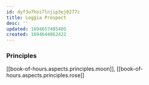 ```yaml
---
id: dyf3u7hoi7lnjip3ej0277c
title: Loggia Prospect
desc: ''
updated: 1694657405405
created: 1694644062422
---
```



### Principles

[[book-of-hours.aspects.principles.moon]], [[book-of-hours.aspects.principles.rose]]  
